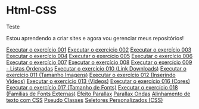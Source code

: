 # Html-CSS
 Teste

 Estou aprendendo a criar sites e agora vou gerenciar meus repositórios!
 
 <a href="https://ser001.github.io/Html-CSS/Exercicios/ex002/index.html">Executar o exercício 001</a>
  <a href="https://ser001.github.io/Html-CSS/Exercicios/ex001/index.html">Executar o exercício 002</a>
 <a href="https://ser001.github.io/Html-CSS/Exercicios/ex003/index.html">Executar o exercício 003</a>
 <a href="https://ser001.github.io/Html-CSS/Exercicios/ex004/index.html">Executar o exercício 004</a>
 <a href="https://ser001.github.io/Html-CSS/Exercicios/ex005/index.html">Executar o exercício 005</a>
 <a href="https://ser001.github.io/Html-CSS/Exercicios/ex006/index.html">Executar o exercício 006</a>
 <a href="https://ser001.github.io/Html-CSS/Exercicios/ex007/index.html">Executar o exercício 007</a>
 <a href="https://ser001.github.io/Html-CSS/Exercicios/ex008/index.html">Executar o exercício 008</a>
 <a href="https://ser001.github.io/Html-CSS/Exercicios/ex009 listas ordenadas/index.html">Executar o exercício 009 - Listas Ordenadas</a>
 <a href="https://ser001.github.io/Html-CSS/Exercicios/ex0010 link downloads/index.html">Executar o exercício 010 (Link Downloads)</a>
 <a href="https://ser001.github.io/Html-CSS/Exercicios/ex011 Tam, Imagens/index.html">Executar o exercício 011 (Tamanho Imagens)</a>
 <a href="https://ser001.github.io/Html-CSS/Exercicios/ex012 inserindo video/index.html">Executar o exercício 012 (Inserindo Videos)</a>
 <a href="https://ser001.github.io/Html-CSS/Exercicios/ex013 Videos/index.html">Executar o exercício 013 (Videos)</a>
 <a href="https://ser001.github.io/Html-CSS/Exercicios/ex016 cores/index.html">Executar o exercício 016 (Cores)</a>
 <a href="https://ser001.github.io/Html-CSS/Exercicios/ex017 Tam.fontes/index.html">Executar o exercício 017 (Tamanho de Fonts)</a>
 <a href="https://ser001.github.io/Html-CSS/Exercicios/ex018 familias de fontes externas/index.html">Executar o exercício 018 (Familias de Fonts Externas)</a>
 <a href="https://ser001.github.io/Html-CSS/Exercicios/EfeitoParallax/index.html">Efeito Parallax</a>
 <a href="https://ser001.github.io/Html-CSS/Exercicios/Efeito Parallax-Ondas/index.html">Parallax Ondas</a>
 <a href="https://ser001.github.io/Html-CSS/Exercicios/Alinhamentos de texto com CSS/index.html">Alinhamento de texto com CSS</a>
 <a href="https://ser001.github.io/Html-CSS/Exercicios/Pseudo classes/index.html">Pseudo Classes</a>
 <a href="https://ser001.github.io/Html-CSS/Exercicios/Seletores Personalizados CSS/index.html">Seletores Personalizados (CSS)</a>


 








